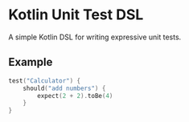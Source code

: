 # Kotlin Unit Test DSL

A simple Kotlin DSL for writing expressive unit tests.

## Example
```kotlin
test("Calculator") {
    should("add numbers") {
        expect(2 + 2).toBe(4)
    }
}
```